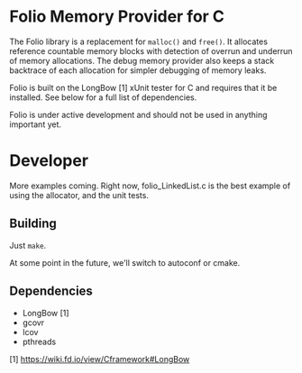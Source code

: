 # Folio Memory Provider for C

The Folio library is a replacement for `malloc()` and `free()`.  It allocates
reference countable memory blocks with detection of overrun and underrun of
memory allocations.  The debug memory provider also keeps a stack backtrace
of each allocation for simpler debugging of memory leaks.

Folio is built on the LongBow [1] xUnit tester for C and requires that it
be installed. See below for a full list of dependencies.

Folio is under active development and should not be used in anything important yet.

# Developer

More examples coming.  Right now, folio_LinkedList.c is the best
example of using the allocator, and the unit tests.

## Building
Just `make`.

At some point in the future, we'll switch to autoconf or cmake.

## Dependencies
- LongBow [1]
- gcovr
- lcov
- pthreads

[1] https://wiki.fd.io/view/Cframework#LongBow
